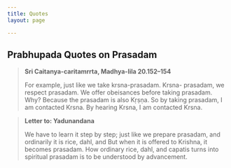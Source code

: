 ```yaml
---
title: Quotes
layout: page

---
```

## Prabhupada Quotes on Prasadam

> **Sri Caitanya-caritamrrta, Madhya-lila 20.152–154**
>
> For example, just like we take krsna-prasadam. Krsna- prasadam, we respect prasadam. We offer obeisances before taking prasadam. Why? Because the prasadam is also Kṛṣṇa. So by taking prasadam, I am contacted Krsna. By hearing Krsna, I am contacted Krsna.

> **Letter to: Yadunandana**
>
> We have to learn it step by step; just like we prepare prasadam, and ordinarily it is rice, dahl, and But when it is offered to Krishna, it becomes prasadam. How ordinary rice, dahl, and capatis turns into spiritual prasadam is to be understood by advancement.
